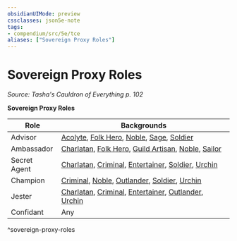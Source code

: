 ```yaml
---
obsidianUIMode: preview
cssclasses: json5e-note
tags:
- compendium/src/5e/tce
aliases: ["Sovereign Proxy Roles"]
---
```

# Sovereign Proxy Roles
*Source: Tasha's Cauldron of Everything p. 102* 

**Sovereign Proxy Roles**

| Role | Backgrounds |
|------|-------------|
| Advisor | [Acolyte](/2-Mechanics/CLI/backgrounds/acolyte.md), [Folk Hero](/2-Mechanics/CLI/backgrounds/folk-hero.md), [Noble](/2-Mechanics/CLI/backgrounds/noble.md), [Sage](/2-Mechanics/CLI/backgrounds/sage.md), [Soldier](/2-Mechanics/CLI/backgrounds/soldier.md) |
| Ambassador | [Charlatan](/2-Mechanics/CLI/backgrounds/charlatan.md), [Folk Hero](/2-Mechanics/CLI/backgrounds/folk-hero.md), [Guild Artisan](/2-Mechanics/CLI/backgrounds/guild-artisan.md), [Noble](/2-Mechanics/CLI/backgrounds/noble.md), [Sailor](/2-Mechanics/CLI/backgrounds/sailor.md) |
| Secret Agent | [Charlatan](/2-Mechanics/CLI/backgrounds/charlatan.md), [Criminal](/2-Mechanics/CLI/backgrounds/criminal.md), [Entertainer](/2-Mechanics/CLI/backgrounds/entertainer.md), [Soldier](/2-Mechanics/CLI/backgrounds/soldier.md), [Urchin](/2-Mechanics/CLI/backgrounds/urchin.md) |
| Champion | [Criminal](/2-Mechanics/CLI/backgrounds/criminal.md), [Noble](/2-Mechanics/CLI/backgrounds/noble.md), [Outlander](/2-Mechanics/CLI/backgrounds/outlander.md), [Soldier](/2-Mechanics/CLI/backgrounds/soldier.md), [Urchin](/2-Mechanics/CLI/backgrounds/urchin.md) |
| Jester | [Charlatan](/2-Mechanics/CLI/backgrounds/charlatan.md), [Criminal](/2-Mechanics/CLI/backgrounds/criminal.md), [Entertainer](/2-Mechanics/CLI/backgrounds/entertainer.md), [Outlander](/2-Mechanics/CLI/backgrounds/outlander.md), [Urchin](/2-Mechanics/CLI/backgrounds/urchin.md) |
| Confidant | Any |
^sovereign-proxy-roles
